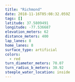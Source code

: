 ```yaml
---
title: "Richmond"
date: 2018-11-16T05:08:32.059Z
tags: []
latitude: 37.5809491
longitude: -77.536687
elevation_meters: 62
distance_meters: 400
lap_lanes: 8
home_lanes: 8
surface_type: artificial
colors: 
  - red
turn_diameter_meters: 70.07
turn_radius_b_meters: 30.92
steeple_water_location: inside
---
```


